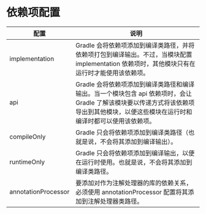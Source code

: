# 依赖项配置 
| 配置 | 说明 |
|--|-- |
| implementation | Gradle 会将依赖项添加到编译类路径，并将依赖项打包到编译输出。不过，当模块配置 implementation 依赖项时，其他模块只有在运行时才能使用该依赖项。 |
| api | Gradle 会将依赖项添加到编译类路径和编译输出。当一个模块包含 api 依赖项时，会让 Gradle 了解该模块要以传递方式将该依赖项导出到其他模块，以便这些模块在运行时和编译时都可以使用该依赖项。 |
| compileOnly | Gradle 只会将依赖项添加到编译类路径（也就是说，不会将其添加到编译输出）。 |
| runtimeOnly | Gradle 只会将依赖项添加到编译输出，以便在运行时使用。也就是说，不会将其添加到编译类路径。 |
| annotationProcessor | 要添加对作为注解处理器的库的依赖关系，必须使用 annotationProcessor 配置将其添加到注解处理器类路径。 |

